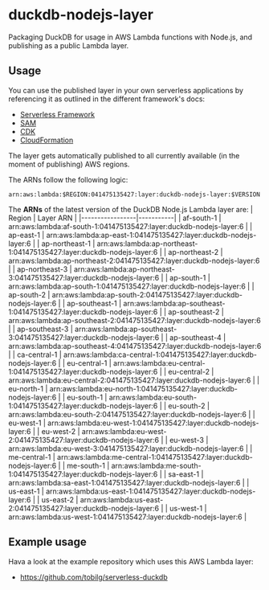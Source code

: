 # duckdb-nodejs-layer
Packaging DuckDB for usage in AWS Lambda functions with Node.js, and publishing as a public Lambda layer.

## Usage
You can use the published layer in your own serverless applications by referencing it as outlined in the different framework's docs:

* [Serverless Framework](https://www.serverless.com/framework/docs/providers/aws/guide/serverless.yml/#functions)
* [SAM](https://aws.amazon.com/blogs/compute/working-with-aws-lambda-and-lambda-layers-in-aws-sam/)
* [CDK](https://docs.aws.amazon.com/cdk/api/v1/docs/aws-lambda-readme.html#layers)
* [CloudFormation](https://docs.aws.amazon.com/AWSCloudFormation/latest/UserGuide/aws-resource-lambda-function.html#cfn-lambda-function-layers)

The layer gets automatically published to all currently available (in the moment of publishing) AWS regions.

The ARNs follow the following logic:
```text
arn:aws:lambda:$REGION:041475135427:layer:duckdb-nodejs-layer:$VERSION
```

The **ARNs** of the latest version of the DuckDB Node.js Lambda layer are:
| Region          | Layer ARN |
|-----------------|-----------|
| af-south-1 | arn:aws:lambda:af-south-1:041475135427:layer:duckdb-nodejs-layer:6 |
| ap-east-1 | arn:aws:lambda:ap-east-1:041475135427:layer:duckdb-nodejs-layer:6 |
| ap-northeast-1 | arn:aws:lambda:ap-northeast-1:041475135427:layer:duckdb-nodejs-layer:6 |
| ap-northeast-2 | arn:aws:lambda:ap-northeast-2:041475135427:layer:duckdb-nodejs-layer:6 |
| ap-northeast-3 | arn:aws:lambda:ap-northeast-3:041475135427:layer:duckdb-nodejs-layer:6 |
| ap-south-1 | arn:aws:lambda:ap-south-1:041475135427:layer:duckdb-nodejs-layer:6 |
| ap-south-2 | arn:aws:lambda:ap-south-2:041475135427:layer:duckdb-nodejs-layer:6 |
| ap-southeast-1 | arn:aws:lambda:ap-southeast-1:041475135427:layer:duckdb-nodejs-layer:6 |
| ap-southeast-2 | arn:aws:lambda:ap-southeast-2:041475135427:layer:duckdb-nodejs-layer:6 |
| ap-southeast-3 | arn:aws:lambda:ap-southeast-3:041475135427:layer:duckdb-nodejs-layer:6 |
| ap-southeast-4 | arn:aws:lambda:ap-southeast-4:041475135427:layer:duckdb-nodejs-layer:6 |
| ca-central-1 | arn:aws:lambda:ca-central-1:041475135427:layer:duckdb-nodejs-layer:6 |
| eu-central-1 | arn:aws:lambda:eu-central-1:041475135427:layer:duckdb-nodejs-layer:6 |
| eu-central-2 | arn:aws:lambda:eu-central-2:041475135427:layer:duckdb-nodejs-layer:6 |
| eu-north-1 | arn:aws:lambda:eu-north-1:041475135427:layer:duckdb-nodejs-layer:6 |
| eu-south-1 | arn:aws:lambda:eu-south-1:041475135427:layer:duckdb-nodejs-layer:6 |
| eu-south-2 | arn:aws:lambda:eu-south-2:041475135427:layer:duckdb-nodejs-layer:6 |
| eu-west-1 | arn:aws:lambda:eu-west-1:041475135427:layer:duckdb-nodejs-layer:6 |
| eu-west-2 | arn:aws:lambda:eu-west-2:041475135427:layer:duckdb-nodejs-layer:6 |
| eu-west-3 | arn:aws:lambda:eu-west-3:041475135427:layer:duckdb-nodejs-layer:6 |
| me-central-1 | arn:aws:lambda:me-central-1:041475135427:layer:duckdb-nodejs-layer:6 |
| me-south-1 | arn:aws:lambda:me-south-1:041475135427:layer:duckdb-nodejs-layer:6 |
| sa-east-1 | arn:aws:lambda:sa-east-1:041475135427:layer:duckdb-nodejs-layer:6 |
| us-east-1 | arn:aws:lambda:us-east-1:041475135427:layer:duckdb-nodejs-layer:6 |
| us-east-2 | arn:aws:lambda:us-east-2:041475135427:layer:duckdb-nodejs-layer:6 |
| us-west-1 | arn:aws:lambda:us-west-1:041475135427:layer:duckdb-nodejs-layer:6 |

## Example usage
Hava a look at the example repository which uses this AWS Lambda layer:

* https://github.com/tobilg/serverless-duckdb
